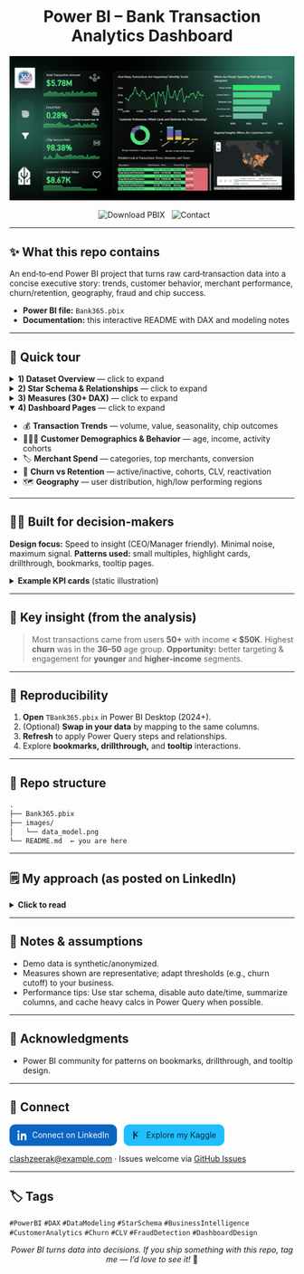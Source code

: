 # <div align="center">Power BI – Bank Transaction Analytics Dashboard</div>

<p align="center">
  <img src="preview.png" alt="Power BI Dashboard Preview" width="880">
</p>

<p align="center">
  &nbsp;
  <a href="Bank365.pbix" target="_blank" style="text-decoration:none;">
    <img alt="Download PBIX" src="https://img.shields.io/badge/Download-.pbix-1a73e8?logo=microsoftpowerpoint&logoColor=white&labelColor=1a1a1a">
  </a>
  &nbsp;
  <a href="#-connect" style="text-decoration:none;">
    <img alt="Contact" src="https://img.shields.io/badge/Contact-📝-6a5acd?labelColor=1a1a1a">
  </a>
</p>

---

## ✨ What this repo contains

An end‑to‑end Power BI project that turns raw card‑transaction data into a concise executive story: trends, customer behavior, merchant performance, churn/retention, geography, fraud and chip success.

* **Power BI file:** `Bank365.pbix`
* **Documentation:** this interactive README with DAX and modeling notes

---

## 🧭 Quick tour

<details>
<summary><b>1) Dataset Overview</b> — click to expand</summary>

* **4 core tables:** `Transactions` (fact), `Users`, `Cards`, `Merchants`
* Prepped in **Power Query** (source was already fairly clean)
* **Custom columns** for richer analysis:

  * Age Group
  * Income Level
  * Last Transaction Date
  * Active vs Inactive Users
  * Time of Day (transaction buckets)

</details>

<details>
<summary><b>2) Star Schema & Relationships</b> — click to expand</summary>

* **Fact:** `Transactions`
* **Dimensions:** `Users`, `Cards`, `Merchants`
* One‑to‑many relationships from dimensions to fact for performant, filter‑direction‑aware reporting.
* See: `data_model.png`

</details>

<details>
<summary><b>3) Measures (30+ DAX)</b> — click to expand</summary>

```DAX
-- Total Transaction Value
Total Txn Value :=
SUM ( Transactions[Amount] )

-- Fraud Rate (based on error types)
Fraud Rate :=
DIVIDE (
    CALCULATE ( COUNTROWS ( Transactions ), Transactions[ErrorType] IN { "Fraud", "Stolen", "Lost" } ),
    COUNTROWS ( Transactions )
)

-- Chip Success Rate
Chip Success Rate :=
DIVIDE (
    CALCULATE ( COUNTROWS ( Transactions ), Transactions[ChipResult] = "Success" ),
    CALCULATE ( COUNTROWS ( Transactions ), NOT ISBLANK ( Transactions[ChipResult] ) )
)

-- Customer Lifetime Value (example)
CLV :=
VAR NetPerSession :=
    AVERAGEX (
        FILTER ( 'Transactions', 'Transactions'[Status] = "Occurred" ),
        'Transactions'[NetRevenue]
    )
VAR SessionsPerCustomer :=
    DIVIDE (
        CALCULATE ( COUNTROWS ( 'Transactions' ), 'Transactions'[Status] = "Occurred" ),
        CALCULATE ( DISTINCTCOUNT ( 'Transactions'[UserID] ), 'Transactions'[Status] = "Occurred" )
    )
RETURN NetPerSession * SessionsPerCustomer

-- Churn Rate (flag from last activity)
Churn Rate :=
VAR Cutoff = TODAY() - 90
VAR ChurnedUsers =
    CALCULATETABLE (
        VALUES ( Users[UserID] ),
        Users[LastTransactionDate] < Cutoff
    )
RETURN
DIVIDE ( COUNTROWS ( ChurnedUsers ), DISTINCTCOUNT ( Users[UserID] ) )
```

</details>

<details open>
<summary><b>4) Dashboard Pages</b> — click to expand</summary>

* 💰 **Transaction Trends** — volume, value, seasonality, chip outcomes
* 🧑‍🤝‍🧑 **Customer Demographics & Behavior** — age, income, activity cohorts
* 🏷️ **Merchant Spend** — categories, top merchants, conversion
* 🔄 **Churn vs Retention** — active/inactive, cohorts, CLV, reactivation
* 🗺️ **Geography** — user distribution, high/low performing regions

</details>

---

## 🧑‍💼 Built for decision‑makers

**Design focus:** Speed to insight (CEO/Manager friendly). Minimal noise, maximum signal.
**Patterns used:** small multiples, highlight cards, drillthrough, bookmarks, tooltip pages.

<details>
<summary><b>Example KPI cards</b> (static illustration)</summary>

* Total Txn Value — **\$5.78M**
* Fraud Rate — **0.28%%**
* Chip Success — **98.38%**
* CLV — **\$8.67K**

</details>

---

## 🔎 Key insight (from the analysis)

> Most transactions came from users **50+** with income **< \$50K**.
> Highest **churn** was in the **36–50** age group.
> **Opportunity:** better targeting & engagement for **younger** and **higher‑income** segments.

---

## 🧪 Reproducibility

1. **Open** `TBank365.pbix` in Power BI Desktop (2024+).
2. (Optional) **Swap in your data** by mapping to the same columns.
3. **Refresh** to apply Power Query steps and relationships.
4. Explore **bookmarks, drillthrough,** and **tooltip** interactions.

---

## 🧱 Repo structure

```
.
├── Bank365.pbix
├── images/
│   └── data_model.png
└── README.md  ← you are here
```

---

## 🗒️ My approach (as posted on LinkedIn)

<details>
<summary><b>Click to read</b></summary>

<strong>Ever looked at raw transaction data and thought… “hmm, boring?”</strong> <strong>Not when Power BI turns it into a business story CEOs love to read!</strong>
Wrapped an end‑to‑end project for Analytix Camp PowerBI Competition.

<b>Dataset Overview</b>
→ 4 Core Tables: Transactions | Users | Cards | Merchants
→ Loaded & explored in Power Query (clean source)
→ Custom columns: Age Group, Income Level, Last Transaction Date, Active vs Inactive, Time of Day

<b>Data Modeling</b>
→ Star Schema with Transactions as Fact
→ Clean relationships for optimized reporting

<b>30+ DAX Measures</b>
→ Total Transaction Value, Fraud Rate, Chip Success, CLV, Churn & Retention

<b>Design</b>
→ Executive‑friendly visuals for quick insight without overload

<b>Coverage</b>
→ Transaction Trends, Demographics, Merchant Spend, Churn vs Retention, Geography

<b>Key Insight</b>
→ Most transactions: 50+ < \$50K income.
→ Highest churn: 36–50.
→ Opportunity: target & engage younger, higher‑income users.

</details>

---

## 🧩 Notes & assumptions

* Demo data is synthetic/anonymized.
* Measures shown are representative; adapt thresholds (e.g., churn cutoff) to your business.
* Performance tips: Use star schema, disable auto date/time, summarize columns, and cache heavy calcs in Power Query when possible.

---

## 🤝 Acknowledgments
* Power BI community for patterns on bookmarks, drillthrough, and tooltip design.

---

## 📣 Connect

<p id="-connect">
  <!-- LinkedIn -->
  <a href="https://www.linkedin.com/in/Syed-Wajdan-Zeerak" target="_blank" title="LinkedIn" style="display:inline-flex;align-items:center;padding:10px 14px;border-radius:10px;background:#0a66c2;color:#fff;text-decoration:none;margin-right:8px;">
    <!-- LinkedIn SVG -->
    <svg width="18" height="18" viewBox="0 0 24 24" fill="white" style="margin-right:8px;"><path d="M4.98 3.5C4.98 4.88 3.86 6 2.5 6S0 4.88 0 3.5 1.12 1 2.5 1s2.48 1.12 2.48 2.5zM.5 8h4V24h-4zM8.5 8h3.8v2.2h.1c.53-1 1.84-2.2 3.8-2.2 4.06 0 4.8 2.67 4.8 6.14V24h-4v-7.2c0-1.72-.03-3.94-2.4-3.94-2.4 0-2.77 1.87-2.77 3.8V24h-4z"/></svg>
    <span>Connect on LinkedIn</span>
  </a>

  <!-- Kaggle -->

  <a href="https://www.kaggle.com/zincly" target="_blank" title="Kaggle" style="display:inline-flex;align-items:center;padding:10px 14px;border-radius:10px;background:#20beff;color:#0b263b;text-decoration:none;">
    <!-- Kaggle SVG -->
    <svg width="18" height="18" viewBox="0 0 24 24" fill="#0b263b" style="margin-right:8px;"><path d="M4 3h3v7.18l6.59-6.59L15 5l-5 5 5 5-1.41 1.41L7 12.82V21H4z"/></svg>
    <span>Explore my Kaggle</span>
  </a>
</p>

<p>
  <a href="mailto:clashzeerak@example.com">clashzeerak@example.com</a> · Issues welcome via <a href="https://github.com/SyedZeerakR/Bank465-PowerBI/issues">GitHub Issues</a>
</p>

---

## 🏷️ Tags

`#PowerBI` `#DAX` `#DataModeling` `#StarSchema` `#BusinessIntelligence` `#CustomerAnalytics` `#Churn` `#CLV` `#FraudDetection` `#DashboardDesign`



<p align="center"><em>Power BI turns data into decisions. If you ship something with this repo, tag me — I’d love to see it!</em> 🚀</p>
